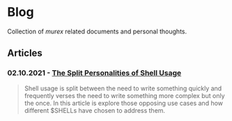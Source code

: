 # Blog

Collection of _murex_ related documents and personal thoughts.

## Articles

### 02.10.2021 - [The Split Personalities of Shell Usage](blog/split_personalities.md)

> Shell usage is split between the need to write something quickly and frequently verses the need to write something more complex but only the once. In this article is explore those opposing use cases and how different $SHELLs have chosen to address them.

